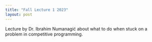 ```yaml
---
title: "Fall Lecture 1 2023"
layout: post
---
```


Lecture by Dr. Ibrahim Numanagić about what to do when stuck on a problem in competitive programming.
